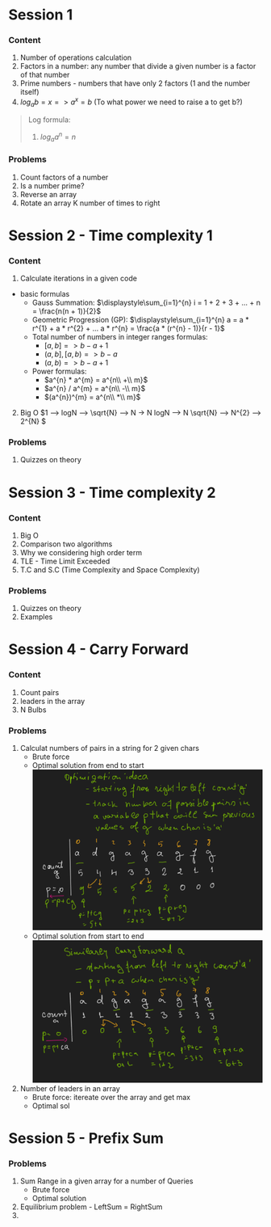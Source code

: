 # Session 1
### Content
1. Number of operations calculation
1. Factors in a number: any number that divide a given number is a factor of that number
1. Prime numbers - numbers that have only 2 factors (1 and the number itself)
1. $log_{a}b = x => a^x = b$ (To what power we need to raise a to get b?)
> Log formula:
> 1. $log_{a}a^n = n$

### Problems
1. Count factors of a number
1. Is a number prime?
1. Reverse an array
2. Rotate an array K number of times to right

# Session 2 - Time complexity 1
### Content
1. Calculate iterations in a given code
- basic formulas
	- Gauss Summation: $`\displaystyle\sum_{i=1}^{n} i = 1 + 2 + 3 + ... + n = \frac{n(n + 1)}{2}`$
  - Geometric Progression (GP): $`\displaystyle\sum_{i=1}^{n} a = a * r^{1} + a * r^{2} + ... a * r^{n} = \frac{a * (r^{n} - 1)}{r - 1}`$
  - Total number of numbers in integer ranges formulas:
    - $`[a, b] => b - a + 1`$
    - $`(a, b], [a, b) => b - a`$
    - $`(a, b) => b - a + 1`$
  - Power formulas:
    - $a^{n} * a^{m} = a^{n\\ +\\ m}$
    - $a^{n} / a^{m} = a^{n\\ -\\ m}$
    - $(a^{n})^{m} = a^{n\\ *\\ m}$
2. Big O
$1 --> logN --> \sqrt{N} --> N -> N logN --> N \sqrt{N} --> N^{2} --> 2^{N} $
### Problems
1. Quizzes on theory
   
# Session 3 - Time complexity 2
### Content
1. Big O
2. Comparison two algorithms
3. Why we considering high order term
4. TLE - Time Limit Exceeded
5. T.C and S.C (Time Complexity and Space Complexity)
### Problems
1. Quizzes on theory
2. Examples

# Session 4 - Carry Forward
### Content
1. Count pairs
2. leaders in the array
3. N Bulbs
### Problems
1. Calculat numbers of pairs in a string for 2 given chars
    - Brute force
    - Optimal solution from end to start
![Carry Forward](./Docs/Images/CarryForwardBack.png "Carry Forward right to left")
    - Optimal solution from start to end
![Carry Forward](./Docs/Images/CarryForward.png "Carry Forward right to left")
1. Number of leaders in an array
    - Brute force: itereate over the array and get max
    - Optimal sol
# Session 5 - Prefix Sum
### Problems
1. Sum Range in a given array for a number of Queries
    - Brute force 
    - Optimal solution
1. Equilibrium problem - LeftSum = RightSum 
1. 